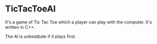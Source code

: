 # TicTacToeAI

It's a game of Tic Tac Toe which a player can play with the computer. It's written in C++.

The AI is unbeatbale if it plays first.
